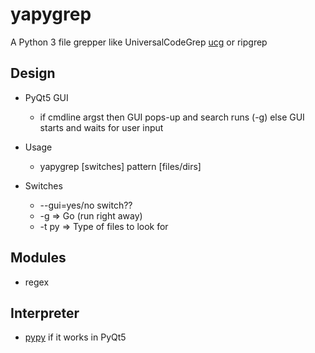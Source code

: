 # yapygrep

A Python 3 file grepper like UniversalCodeGrep [ucg](https://github.com/gvansickle/ucg) or ripgrep

## Design
* PyQt5 GUI
    * if cmdline argst then GUI pops-up and search runs (-g) else GUI starts and waits for user input

* Usage
    * yapygrep [switches] pattern [files/dirs]
    
* Switches
    * --gui=yes/no switch??
    * -g  => Go (run right away)
    * -t py => Type of files to look for

## Modules
* regex

## Interpreter
* [pypy](https://pypy.org) if it works in PyQt5


